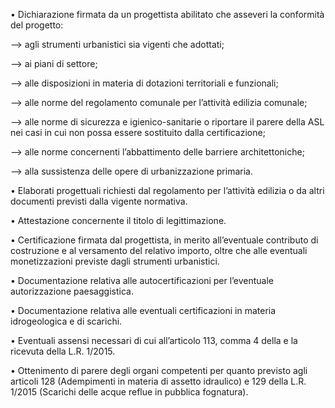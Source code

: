 •	Dichiarazione firmata da un progettista abilitato che asseveri la conformità del progetto:

--> agli strumenti urbanistici sia vigenti che adottati;

--> ai piani di settore;

--> alle disposizioni in materia di dotazioni territoriali e funzionali;

--> alle norme del regolamento comunale per l’attività edilizia comunale;

--> alle norme di sicurezza e igienico-sanitarie o riportare il parere della ASL nei casi in cui non possa essere sostituito dalla certificazione;

--> alle norme concernenti l’abbattimento delle barriere architettoniche;

--> alla sussistenza delle opere di urbanizzazione primaria.

•	Elaborati progettuali richiesti dal regolamento per l’attività edilizia o da altri documenti previsti dalla vigente normativa.

•	Attestazione concernente il titolo di legittimazione.

•	Certificazione firmata dal progettista, in merito all’eventuale contributo di costruzione e al versamento del relativo importo, oltre che alle eventuali monetizzazioni previste dagli strumenti urbanistici.

•	Documentazione relativa alle autocertificazioni per l’eventuale autorizzazione paesaggistica.

•	Documentazione relativa alle eventuali certificazioni in materia idrogeologica e di scarichi.

•	Eventuali assensi necessari di cui all’articolo 113, comma 4 della e la ricevuta della L.R. 1/2015.

•	Ottenimento di parere degli organi competenti per quanto previsto agli articoli 128 (Adempimenti in materia di assetto idraulico) e 129 della L.R. 1/2015 (Scarichi delle acque reflue in pubblica fognatura).
